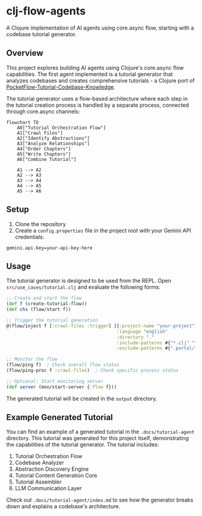# clj-flow-agents

A Clojure implementation of AI agents using core.async flow, starting with a codebase tutorial generator.

## Overview

This project explores building AI agents using Clojure's core.async flow capabilities. The first agent implemented is a tutorial generator that analyzes codebases and creates comprehensive tutorials - a Clojure port of [PocketFlow-Tutorial-Codebase-Knowledge](https://github.com/The-Pocket/PocketFlow-Tutorial-Codebase-Knowledge).

The tutorial generator uses a flow-based architecture where each step in the tutorial creation process is handled by a separate process, connected through core.async channels:

```mermaid
flowchart TD
    A0["Tutorial Orchestration Flow"]
    A1["Crawl Files"]
    A2["Identify Abstractions"]
    A3["Analyze Relationships"]
    A4["Order Chapters"]
    A5["Write Chapters"]
    A6["Combine Tutorial"]
    
    A1 --> A2
    A2 --> A3
    A3 --> A4
    A4 --> A5
    A5 --> A6
```

## Setup

1. Clone the repository
2. Create a `config.properties` file in the project root with your Gemini API credentials:
```properties
gemini.api.key=your-api-key-here
```

## Usage

The tutorial generator is designed to be used from the REPL. Open `src/use_cases/tutorial.clj` and evaluate the following forms:

```clojure
;; Create and start the flow
(def f (create-tutorial-flow))
(def chs (flow/start f))

;; Trigger the tutorial generation
@(flow/inject f [:crawl-files :trigger] [{:project-name "your-project" 
                                         :language "english"
                                         :directory "."
                                         :include-patterns #{"*.clj" "*.edn"}
                                         :exclude-patterns #{".portal/*" ".git/*" "output/*"}}])

;; Monitor the flow
(flow/ping f)  ; Check overall flow status
(flow/ping-proc f :crawl-files)  ; Check specific process status

;; Optional: Start monitoring server
(def server (mon/start-server {:flow f}))
```

The generated tutorial will be created in the `output` directory.

## Example Generated Tutorial

You can find an example of a generated tutorial in the `.docs/tutorial-agent` directory. This tutorial was generated for this project itself, demonstrating the capabilities of the tutorial generator. The tutorial includes:

1. Tutorial Orchestration Flow
2. Codebase Analyzer
3. Abstraction Discovery Engine
4. Tutorial Content Generation Core
5. Tutorial Assembler
6. LLM Communication Layer

Check out `.docs/tutorial-agent/index.md` to see how the generator breaks down and explains a codebase's architecture.

